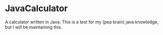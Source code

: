 # JavaCalculator
A calculator written in Java. This is a test for my (pea brain) java knowledge, but I will be maintaining this.
